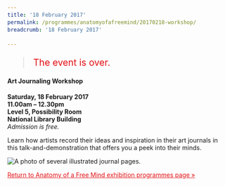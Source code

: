```yaml
---
title: '18 February 2017'
permalink: /programmes/anatomyofafreemind/20170218-workshop/
breadcrumb: '18 February 2017'

---
```



<blockquote style="color: #E21216; font-size: 150%;">The event is over.</blockquote>

#### Art Journaling Workshop

__Saturday, 18 February 2017__<br>
__11.00am – 12.30pm__<br>
__Level 5, Possibility Room__<br>
__National Library Building__<br>
_Admission is free._

Learn how artists record their ideas and inspiration in their art journals in this talk-and-demonstration that offers you a peek into their minds.

<img srcset="/images/event-images/aof/AOFM05_400w.jpg 400w, /images/event-images/aof/AOFM05.jpg 1000w" sizes="(max-width: 500px) 40vw, 100vw" height="221" width="1000" src="/images/event-images/aof/AOFM05_400w.jpg" alt="A photo of several illustrated journal pages.">

<a href="/exhibitions/past-exhibitions/anatomyofafreemind/programmes/" style="color:#E21216;">Return to Anatomy of a Free Mind exhibition programmes page &#187;</a>


